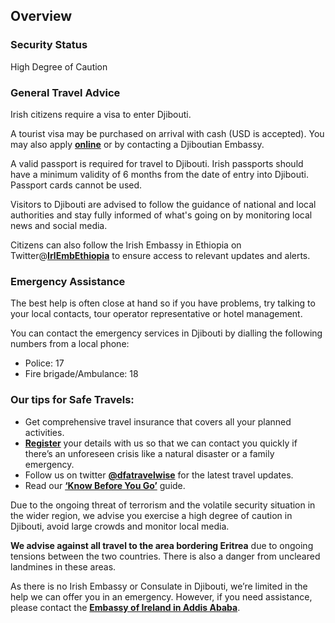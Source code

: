 ## Overview

### **Security Status**

High Degree of Caution

### **General Travel Advice**

Irish citizens require a visa to enter Djibouti.

A tourist visa may be purchased on arrival with cash (USD is accepted). You may also apply [**online**](https://www.evisa.gouv.dj/) or by contacting a Djiboutian Embassy.

A valid passport is required for travel to Djibouti. Irish passports should have a minimum validity of 6 months from the date of entry into Djibouti. Passport cards cannot be used.

Visitors to Djibouti are advised to follow the guidance of national and local authorities and stay fully informed of what's going on by monitoring local news and social media.

Citizens can also follow the Irish Embassy in Ethiopia on Twitter@[**IrlEmbEthiopia**](https://twitter.com/irlembethiopia) to ensure access to relevant updates and alerts.

### **Emergency Assistance**

The best help is often close at hand so if you have problems, try talking to your local contacts, tour operator representative or hotel management.

You can contact the emergency services in Djibouti by dialling the following numbers from a local phone:

* Police: 17
* Fire brigade/Ambulance: 18

### **Our tips for Safe Travels:**

* Get comprehensive travel insurance that covers all your planned activities.
* [**Register**](/en/dfa/overseas-travel/citizens-registration/) your details with us so that we can contact you quickly if there’s an unforeseen crisis like a natural disaster or a family emergency.
* Follow us on twitter [**@dfatravelwise**](https://www.twitter.com/DFATravelWise) for the latest travel updates.
* Read our [**‘Know Before You Go’**](/en/dfa/overseas-travel/know-before-you-go/) guide.

Due to the ongoing threat of terrorism and the volatile security situation in the wider region, we advise you exercise a high degree of caution in Djibouti, avoid large crowds and monitor local media.

**We advise against all travel to the area bordering Eritrea** due to ongoing tensions between the two countries. There is also a danger from uncleared landmines in these areas.

As there is no Irish Embassy or Consulate in Djibouti, we’re limited in the help we can offer you in an emergency. However, if you need assistance, please contact the [**Embassy of Ireland in Addis Ababa**](/en/ethiopia/addisababa/).